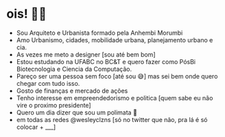 # ois! 👋🏾
- Sou Arquiteto e Urbanista formado pela Anhembi Morumbi
- Amo Urbanismo, cidades, mobilidade urbana, planejamento urbano e cia.
- As vezes me meto a designer [sou até bem bom]
- Estou estudando na UFABC no BC&T e quero fazer como PósBi Biotecnologia e Ciencia da Computação.
- Pareço ser uma pessoa sem foco [até sou 😅] mas sei bem onde quero chegar com tudo isso.
- Gosto de finanças e mercado de ações
- Tenho interesse em empreendedorismo e politica [quem sabe eu não vire o proximo presidente]
- Quero um dia dizer que sou um polimata 🧐
- em todas as redes @wesleyclzns [só no twitter que não, pra lá é só colocar + ___]
